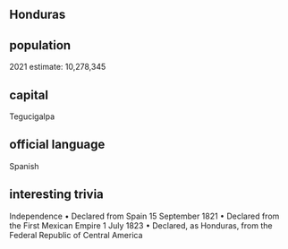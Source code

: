## Honduras
##  population
2021 estimate: 10,278,345

##  capital
Tegucigalpa
 
##  official language
Spanish

##  interesting trivia
Independence
• Declared from Spain
15 September 1821
• Declared from the
First Mexican Empire
1 July 1823
• Declared, as Honduras, from the Federal Republic of Central America



